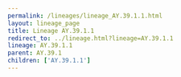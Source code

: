 ```yaml
---
permalink: /lineages/lineage_AY.39.1.1.html
layout: lineage_page
title: Lineage AY.39.1.1
redirect_to: ../lineage.html?lineage=AY.39.1.1
lineage: AY.39.1.1
parent: AY.39.1
children: ['AY.39.1.1']
---
```

